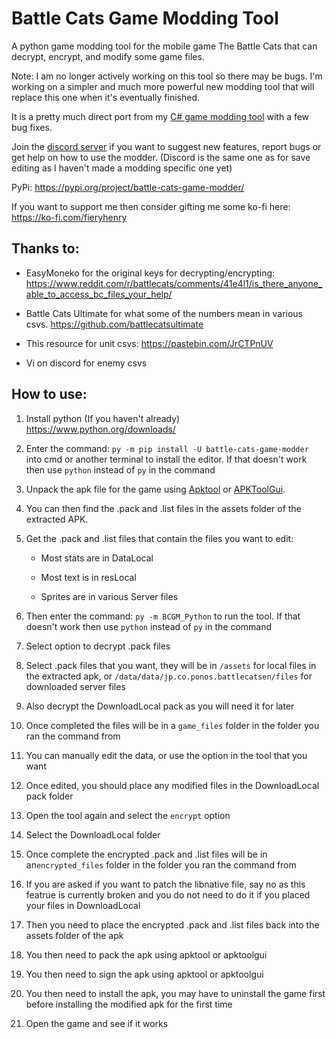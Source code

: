 # Battle Cats Game Modding Tool

A python game modding tool for the mobile game The Battle Cats that can decrypt, encrypt, and modify some game files.

Note: I am no longer actively working on this tool so there may be bugs. I'm working on a simpler and much more powerful new modding tool that will replace this one when it's eventually finished.

It is a pretty much direct port from my [C# game modding tool](https://github.com/fieryhenry/Battle-Cats-Game-Modder) with a few bug fixes.

Join the [discord server](https://discord.gg/DvmMgvn5ZB) if you want to suggest new features, report bugs or get help on how to use the modder. (Discord is the same one as for save editing as I haven't made a modding specific one yet)

PyPi: https://pypi.org/project/battle-cats-game-modder/

If you want to support me then consider gifting me some ko-fi here: https://ko-fi.com/fieryhenry

## Thanks to:

- EasyMoneko for the original keys for decrypting/encrypting: https://www.reddit.com/r/battlecats/comments/41e4l1/is_there_anyone_able_to_access_bc_files_your_help/

- Battle Cats Ultimate for what some of the numbers mean in various csvs. https://github.com/battlecatsultimate 

- This resource for unit csvs: https://pastebin.com/JrCTPnUV

- Vi on discord for enemy csvs

## How to use:

1. Install python (If you haven't already) https://www.python.org/downloads/

1. Enter the command: `py -m pip install -U battle-cats-game-modder` into cmd or another terminal to install the editor. If that doesn't work then use `python` instead of `py` in the command

1. Unpack the apk file for the game using [Apktool](https://ibotpeaches.github.io/Apktool/) or [APKToolGui](https://github.com/AndnixSH/APKToolGUI).

1. You can then find the .pack and .list files in the assets folder of the extracted APK.

1. Get the .pack and .list files that contain the files you want to edit:

   - Most stats are in DataLocal

   - Most text is in resLocal

   - Sprites are in various Server files

1. Then enter the command: `py -m BCGM_Python` to run the tool. If that doesn't work then use `python` instead of `py` in the command

1. Select option to decrypt .pack files

1. Select .pack files that you want, they will be in `/assets` for local files in the extracted apk, or `/data/data/jp.co.ponos.battlecatsen/files` for downloaded server files

1. Also decrypt the DownloadLocal pack as you will need it for later

1. Once completed the files will be in a `game_files` folder in the folder you ran the command from

1. You can manually edit the data, or use the option in the tool that you want

1. Once edited, you should place any modified files in the DownloadLocal pack folder
   
1. Open the tool again and select the `encrypt` option

1. Select the DownloadLocal folder

1. Once complete the encrypted .pack and .list files will be in an`encrypted_files` folder in the folder you ran the command from

1. If you are asked if you want to patch the libnative file, say no as this featrue is currently broken and you do not need to do it if you placed your files in DownloadLocal

1. Then you need to place the encrypted .pack and .list files back into the assets folder of the apk

1. You then need to pack the apk using apktool or apktoolgui

1. You then need to sign the apk using apktool or apktoolgui

1. You then need to install the apk, you may have to uninstall the game first before installing the modified apk for the first time

1. Open the game and see if it works
